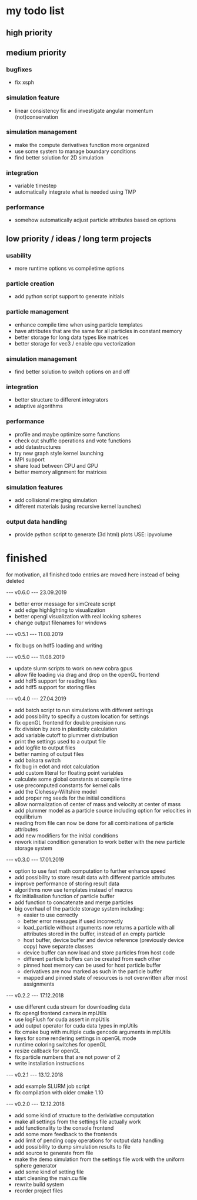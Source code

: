 # my todo list

## high priority


## medium priority

### bugfixes
- fix xsph

### simulation feature
- linear consistency fix and investigate angular momentum (not)conservation

### simulation management
- make the compute derivatives function more organized
- use some system to manage boundary conditions
- find better solution for 2D simulation

### integration
- variable timestep
- automatically integrate what is needed using TMP

### performance
- somehow automatically adjust particle attributes based on options


## low priority / ideas / long term projects

### usability
- more runtime options vs compiletime options

### particle creation
- add python script support to generate initials

### particle management
- enhance compile time when using particle templates
- have attributes that are the same for all particles in constant memory
- better storage for long data types like matrices
- better storage for vec3 / enable cpu vectorization

### simulation management
- find better solution to switch options on and off

### integration
- better structure to different integrators
- adaptive algorithms

### performance
- profile and maybe optimize some functions 
- check out shuffle operations and vote functions
- add datastructures
- try new graph style kernel launching
- MPI support
- share load between CPU and GPU
- better memory alignment for matrices

### simulation features
- add collisional merging simulation
- different materials (using recursive kernel launches)

### output data handling
- provide python script to generate (3d html) plots USE: ipyvolume



# finished
for motivation, all finished todo entries are moved here instead of being deleted

--- v0.6.0 --- 23.09.2019
- better error message for simCreate script
- add edge highlighting to visualization
- better opengl visualization with real looking spheres
- change output filenames for windows

--- v0.5.1 --- 11.08.2019
- fix bugs on hdf5 loading and writing

--- v0.5.0 --- 11.08.2019
- update slurm scripts to work on new cobra gpus
- allow file loading via drag and drop on the openGL frontend
- add hdf5 support for reading files
- add hdf5 support for storing files

--- v0.4.0 --- 27.04.2019
- add batch script to run simulations with different settings
- add possibility to specify a custom location for settings
- fix openGL frontend for double precision runs
- fix division by zero in plasticity calculation
- add variable cutoff to plummer distribution
- print the settings used to a output file
- add logfile to output files
- better naming of output files
- add balsara switch
- fix bug in edot and rdot calculation
- add custom literal for floating point variables
- calculate some global constants at compile time
- use precomputed constants for kernel calls
- add the Clohessy-Wiltshire model
- add proper rng seeds for the initial conditions
- allow normalization of center of mass and velocity at center of mass
- add plummer model as a particle source including option for velocities in equilibrium
- reading from file can now be done for all combinations of particle attributes
- add new modifiers for the initial conditions
- rework initial condition generation to work better with the new particle storage system

--- v0.3.0 --- 17.01.2019
- option to use fast math computation to further enhance speed
- add possibility to store result data with different particle attributes
- improve performance of storing result data
- algorithms now use templates instead of macros
- fix initialisation function of particle buffer
- add function to concatenate and merge particles
- big overhaul of the particle storage system including:
    - easier to use correctly
    - better error messages if used incorrectly
    - load_particle without arguments now returns a particle with all attributes stored in the buffer, instead of an empty particle
    - host buffer, device buffer and device reference (previously device copy) have separate classes
    - device buffer can now load and store particles from host code
    - different particle buffers can be created from each other
    - pinned host memory can be used for host particle buffer
    - derivatives are now marked as such in the particle buffer
    - mapped and pinned state of resources is not overwritten after most assignments

--- v0.2.2 --- 17.12.2018
- use different cuda stream for downloading data
- fix opengl frontend camera in mpUtils
- use logFlush for cuda assert in mpUtils
- add output operator for cuda data types in mpUtils
- fix cmake bug with multiple cuda gencode arguments in mpUtils
- keys for some rendering settings in openGL mode
- runtime coloring switches for openGL
- resize callback for openGL
- fix particle numbers that are not power of 2
- write installation instructions

--- v0.2.1 --- 13.12.2018
- add example SLURM job script
- fix compilation with older cmake 1.10

--- v0.2.0 --- 12.12.2018
- add some kind of structure to the deriviative computation
- make all settings from the settings file actually work
- add functionality to the console frontend
- add some more feedback to the frontends
- add limit of pending copy operations for output data handling
- add possibility to dump simulation results to file
- add source to generate from file
- make the demo simulation from the settings file work with the uniform sphere generator
- add some kind of setting file
- start cleaning the main.cu file
- rewrite build system
- reorder project files
